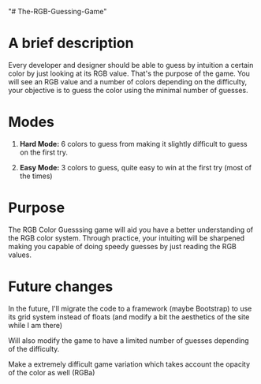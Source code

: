 "# The-RGB-Guessing-Game" 
<h1> A brief description </h1>
<p>
  Every developer and designer should be able to guess by intuition a certain color by just looking at its RGB value. That's the purpose of the game. You will see an RGB value and a number of colors depending on the difficulty, your objective is to guess the color using the minimal number of guesses.
</p>
<h1> Modes </h1>
<ol>
  <li><p><strong>Hard Mode:</strong> 6 colors to guess from making it slightly difficult to guess on the first try.</p></li>
  <li><p><strong>Easy Mode:</strong> 3 colors to guess, quite easy to win at the first try (most of the times)</p></li>  
</ol>

<h1>Purpose</h1>

<p> The RGB Color Guesssing game will aid you have a better understanding of the RGB color system. Through practice, your intuiting will be sharpened making you capable of doing speedy guesses by just reading the RGB values. </p>

<h1> Future changes </h1>
<p>In the future, I'll migrate the code to a framework (maybe Bootstrap) to use its grid system instead of floats (and modify a bit the aesthetics of the site while I am there)</p>
<p>Will also modify the game to have a limited number of guesses depending of the difficulty.</p>
<p>Make a extremely difficult game variation which takes account the opacity of the color as well (RGBa) </p>
